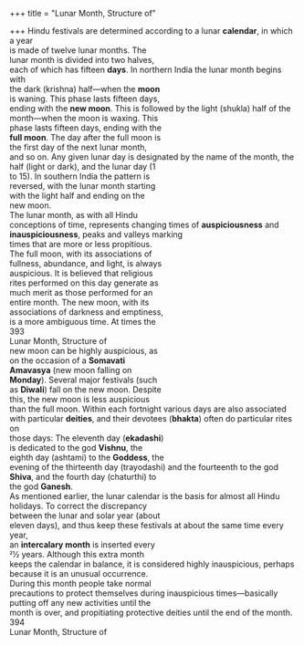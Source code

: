 +++
title = "Lunar Month, Structure of"

+++
Hindu festivals are determined according to a lunar **calendar**, in which a year  
is made of twelve lunar months. The  
lunar month is divided into two halves,  
each of which has fifteen **days**. In northern India the lunar month begins with  
the dark (krishna) half—when the **moon**  
is waning. This phase lasts fifteen days,  
ending with the **new moon**. This is followed by the light (shukla) half of the  
month—when the moon is waxing. This  
phase lasts fifteen days, ending with the  
**full moon**. The day after the full moon is  
the first day of the next lunar month,  
and so on. Any given lunar day is designated by the name of the month, the  
half (light or dark), and the lunar day (1  
to 15). In southern India the pattern is  
reversed, with the lunar month starting  
with the light half and ending on the  
new moon.  
The lunar month, as with all Hindu  
conceptions of time, represents changing times of **auspiciousness** and **inauspiciousness**, peaks and valleys marking  
times that are more or less propitious.  
The full moon, with its associations of  
fullness, abundance, and light, is always  
auspicious. It is believed that religious  
rites performed on this day generate as  
much merit as those performed for an  
entire month. The new moon, with its  
associations of darkness and emptiness,  
is a more ambiguous time. At times the  
393  
Lunar Month, Structure of  
new moon can be highly auspicious, as  
on the occasion of a **Somavati**  
**Amavasya** (new moon falling on  
**Monday**). Several major festivals (such  
as **Diwali**) fall on the new moon. Despite  
this, the new moon is less auspicious  
than the full moon. Within each fortnight various days are also associated  
with particular **deities**, and their devotees (**bhakta**) often do particular rites on  
those days: The eleventh day (**ekadashi**)  
is dedicated to the god **Vishnu**, the  
eighth day (ashtami) to the **Goddess**, the  
evening of the thirteenth day (trayodashi) and the fourteenth to the god  
**Shiva**, and the fourth day (chaturthi) to  
the god **Ganesh**.  
As mentioned earlier, the lunar calendar is the basis for almost all Hindu  
holidays. To correct the discrepancy  
between the lunar and solar year (about  
eleven days), and thus keep these festivals at about the same time every year,  
an **intercalary month** is inserted every  
21⁄2 years. Although this extra month  
keeps the calendar in balance, it is considered highly inauspicious, perhaps  
because it is an unusual occurrence.  
During this month people take normal  
precautions to protect themselves during inauspicious times—basically  
putting off any new activities until the  
month is over, and propitiating protective deities until the end of the month.  
394  
Lunar Month, Structure of